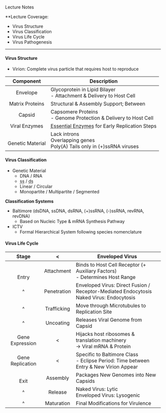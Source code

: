 Lecture Notes

**Lecture Coverage:
- Virus Structure
- Virus Classification
- Virus Life Cycle
- Virus Pathogenesis

---
#### **Virus Structure**
- Virion: Complete virus particle that requires host to reproduce

|      Component       | Description                                                                                                         |
| :------------------: | ------------------------------------------------------------------------------------------------------------------- |
|       Envelope       | Glycoprotein in Lipid Bilayer<br>- Attachment & Delivery to Host Cell                                               |
|   Matrix Proteins    | Structural & Assembly Support; Between                                                                              |
|        Capsid        | Capsomere Proteins<br>- Genome Protection & Delivery to Host Cell                                                   |
|    Viral Enzymes     | <abbr Title="e.g. Reverse Transcriptase, Integrase & Protease">Essential Enzymes</abbr> for Early Replication Steps |
| <br>Genetic Material | Lack introns<br>Overlapping genes<br>Poly(A) Tails only in (+)ssRNA viruses                                         |



#### **Virus Classification**
- Genetic Material
	- DNA / RNA
	- <abbr Title="Single Strand">ss</abbr> / <abbr Title="Double Strand">ds</abbr>
	- Linear / Circular
	- Monopartite / Multipartite / Segmented

**Classification Systems**
- Baltimore (dsDNA, ssDNA, dsRNA, (+)ssRNA, (-)ssRNA, revRNA, revDNA)
	- Based on Nucleic Type & mRNA Synthesis Pathway
- ICTV
	- Formal Hierarchical System following species nomenclature


#### **Virus Life Cycle**

|      Stage       |      <      | Enveloped Virus                                                                            |
| :--------------: | :---------: | ------------------------------------------------------------------------------------------ |
|  <br><br>Entry   | Attachment  | Binds to Host Cell Receptor (+ Auxiliary Factors)<br>- Determines Host Range               |
|        ^         | Penetration | Enveloped Virus: Direct Fusion / Receptor-Mediated Endocytosis<br>Naked Virus: Endocytosis |
|        ^         | Trafficking | Move through Microtubules to Replication Site                                              |
|        ^         |  Uncoating  | Releases Viral Genome from Capsid                                                          |
| Gene Expression  |      <      | Hijacks host ribosomes & translation machinery<br>→ Viral mRNA & Protein                   |
| Gene Replication |      <      | Specific to Baltimore Class<br>- Eclipse Period: Time between Entry & New Virion Appear    |
|     <br>Exit     |  Assembly   | Packages New Genomes into New Capsids                                                      |
|        ^         |   Release   | Naked Virus: Lytic<br>Enveloped Virus: Lysogenic                                           |
|        ^         | Maturation  | Final Modifications for Virulence                                                          |
